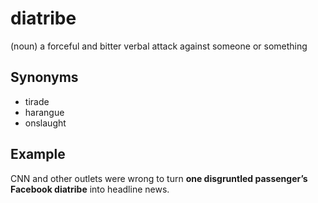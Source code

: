 # diatribe

(noun) a forceful and bitter verbal attack against someone or something

## Synonyms

+ tirade
+ harangue
+ onslaught

## Example

CNN and other outlets were wrong to turn **one disgruntled passenger’s Facebook diatribe** into headline news.
